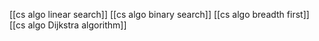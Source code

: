 [[cs algo linear search]]
[[cs algo binary search]]
[[cs algo breadth first]]
[[cs algo Dijkstra algorithm]]


